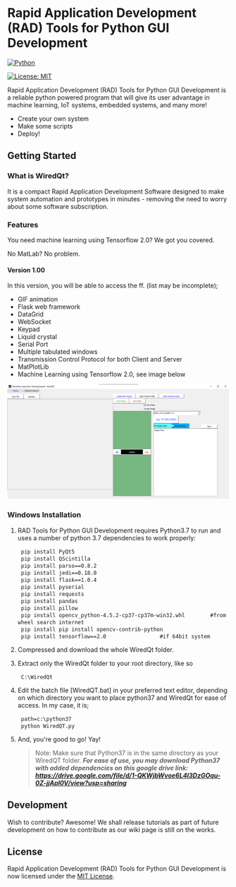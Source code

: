 # Rapid Application Development (RAD) Tools for Python GUI Development

[![Python](https://www.python.org/static/community_logos/python-powered-w-100x40.png)](https://www.python.org/)

[![License: MIT](https://img.shields.io/badge/License-MIT-yellow.svg)](https://opensource.org/licenses/MIT)

Rapid Application Development (RAD) Tools for Python GUI Development is a reliable python powered program that will give its user advantage in machine learning, IoT systems, embedded systems, and many more!

- Create your own system
- Make some scripts
- Deploy!

## Getting Started

### What is WiredQt?

It is a compact Rapid Application Development Software designed to make system automation and prototypes in minutes - removing the need to worry about some software subscription.

### Features

You need machine learning using Tensorflow 2.0? We got you covered.

No MatLab? No problem.

   #### Version 1.00
In this version, you will be able to access the ff. (list may be incomplete);

- GIF animation
- Flask web framework
- DataGrid
- WebSocket
- Keypad
- Liquid crystal
- Serial Port
- Multiple tabulated windows
- Transmission Control Protocol for both Client and Server
- MatPlotLib
- Machine Learning using Tensorflow 2.0, see image below

![wiredqtmachinelearning](https://github.com/chiptrontech/WiredQTv1.0/blob/207969ef59d45190ccaa24c439b96928bd1058d0/WiredQT%20Machine%20Learning.png "This is just a sample of what you can do using our app.")

### Windows Installation

1. RAD Tools for Python GUI Development requires Python3.7 to run and uses a number of python 3.7 dependencies to work properly:

        
        pip install PyQt5
        pip install QScintilla
        pip install parso==0.8.2
        pip install jedi==0.18.0
        pip install flask==1.0.4
        pip install pyserial
        pip install requests
        pip install pandas
        pip install pillow
        pip install opencv_python-4.5.2-cp37-cp37m-win32.whl		#from wheel search internet
        pip install pip install opencv-contrib-python
        pip install tensorflow==2.0					#if 64bit system
        
2. Compressed and download the whole WiredQt folder.
3. Extract only the WiredQt folder to your root directory, like so
    
        C:\WiredQt

4. Edit the batch file [WiredQT.bat] in your preferred text editor, depending on which directory you want to place python37 and WiredQt for ease of access. In my case, it is;

        path=c:\python37
        python WiredQT.py
        
5. And, you're good to go! Yay!

      > Note: Make sure that Python37 is in the same directory as your WiredQT folder.
      ***For ease of use, you may download Python37 with added dependencies on this google drive link: https://drive.google.com/file/d/1-QKWjbWvoe6L4I3DzGOqu-0Z-jjApl0V/view?usp=sharing***


## Development

Wish to contribute? Awesome! We shall release tutorials as part of future development on how to contribute as our wiki page is still on the works.

## License

Rapid Application Development (RAD) Tools for Python GUI Development
is now licensed under the [MIT License](LICENSE).
